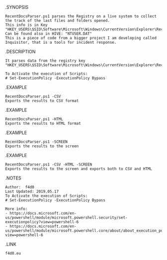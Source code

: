 .SYNOPSIS

	RecentDocsParser.ps1 parses the Registry on a live system to collect the track of the last files and folders opened.
	This info is in Key "HKEY_USERS\$SID\Software\Microsoft\Windows\CurrentVersion\Explorer\RecentDocs"
	Can be found also in HIVE: "NTUSER.DAT"
	This is a piece of code from a bigger project I am developing called Inquisitor, that is a tools for incident response.
    
.DESCRIPTION
    
	It parses data from the registry key "HKEY_USERS\$SID\Software\Microsoft\Windows\CurrentVersion\Explorer\RecentDocs"

	To Activate the execution of Scripts:
	# Set-ExecutionPolicy -ExecutionPolicy Bypass
    
.EXAMPLE

	RecentDocsParser.ps1 -CSV
	Exports the results to CSV format
    
.EXAMPLE

	RecentDocsParser.ps1 -HTML
	Exports the results to HTML format
    
.EXAMPLE

	RecentDocsParser.ps1 -SCREEN
	Exports the results to the screen
    
.EXAMPLE

	RecentDocsParser.ps1 -CSV -HTML -SCREEN
	Exports the results to the screen and exports both to CSV and HTML
    
.NOTES
	
	Author:  f4d0
	Last Updated: 2019.05.17
	To Activate the execution of Scripts:
	# Set-ExecutionPolicy -ExecutionPolicy Bypass

	More info:
	- https://docs.microsoft.com/en-us/powershell/module/microsoft.powershell.security/set-executionpolicy?view=powershell-6
	- https://docs.microsoft.com/en-us/powershell/module/microsoft.powershell.core/about/about_execution_policies?view=powershell-6
    
.LINK

	f4d0.eu
